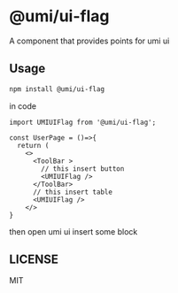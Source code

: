 # @umi/ui-flag

A component that provides points for umi ui

## Usage

```sh
npm install @umi/ui-flag
```

in code

```tsx
import UMIUIFlag from '@umi/ui-flag';

const UserPage = ()=>{
  return (
    <>
      <ToolBar >
        // this insert button
        <UMIUIFlag />
      </ToolBar>
      // this insert table
      <UMIUIFlag />
    </>
}
```

then open umi ui  insert some block

## LICENSE

MIT
